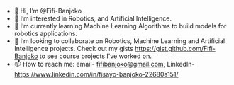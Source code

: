 - 👋 Hi, I’m @Fifi-Banjoko
- 👀 I’m interested in Robotics, and Artificial Intelligence.
- 🌱 I’m currently learning Machine Learning Algorithms to build models for robotics applications.
- 💞️ I’m looking to collaborate on Robotics, Machine Learning and Artificial Intelligence projects.
      Check out my gists https://gist.github.com/Fifi-Banjoko to see course projects I've worked on.
- 📫 How to reach me: email- fifibanjoko@gmail.com, LinkedIn- https://www.linkedin.com/in/fisayo-banjoko-22680a151/
<!---
Fifi-Banjoko/Fifi-Banjoko is a ✨ special ✨ repository because its `README.md` (this file) appears on your GitHub profile.
You can click the Preview link to take a look at your changes.
--->
